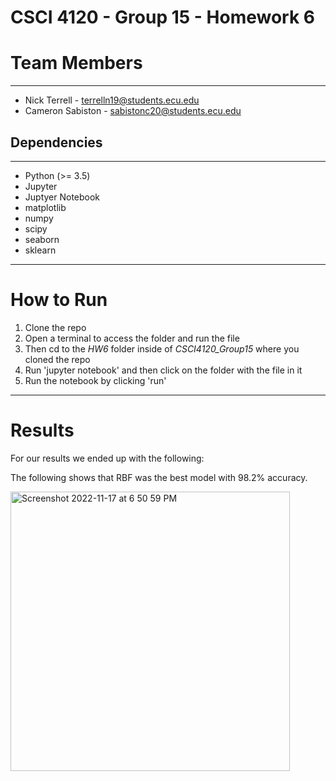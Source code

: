 # CSCI 4120 - Group 15 - Homework 6

# Team Members
___
- Nick Terrell - terrelln19@students.ecu.edu
- Cameron Sabiston - sabistonc20@students.ecu.edu
## Dependencies
---
 - Python (>= 3.5)
 - Jupyter
 - Juptyer Notebook
 - matplotlib
 - numpy
 - scipy
 - seaborn
 - sklearn
___
# How to Run
1. Clone the repo
2. Open a terminal to access the folder and run the file
3. Then cd to the *HW6* folder inside of *CSCI4120_Group15* where you cloned the repo
4. Run 'jupyter notebook' and then click on the folder with the file in it
5. Run the notebook by clicking 'run'
---
# Results
For our results we ended up with the following:

The following shows that RBF was the best model with 98.2% accuracy.

<img width="447" alt="Screenshot 2022-11-17 at 6 50 59 PM" src="https://user-images.githubusercontent.com/94388598/202584388-c327eaa7-6dda-4393-b9f2-1d21cac71541.png">
